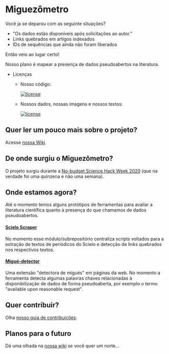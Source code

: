 # Miguezômetro
Você ja se deparou com as seguinte situações?
- "Os dados estão disponíveis após solicitações ao autor."
- Links quebrados em artigos indexados
- IDs de sequências que ainda não foram liberados

Então veio ao lugar certo!

Nosso plano é mapear a presença de dados pseudoabertos na literatura.

* Licenças

  * Nosso código: 

    [![license](https://img.shields.io/badge/license-BSD%202--Clause-green)](https://github.com/gabriellovate/miguezometro/blob/master/LICENSE)

  * Nossos dados, nossas imagens e nossos textos: 

    [![license](https://i.creativecommons.org/l/by/4.0/80x15.png)](http://creativecommons.org/licenses/by/4.0/)

## Quer ler um pouco mais sobre o projeto?
Acesse [nossa Wiki](https://github.com/gabriellovate/miguezometro/wiki).

## De onde surgiu o Miguezômetro?
O projeto surgiu durante a [No-budget Science Hack Week 2020](https://www.reprodutibilidade.bio.br/hack-week-2020) (que na verdade foi uma quinzena e não uma semana).

## Onde estamos agora?
Até o momento temos alguns protótipos de ferramentas para avaliar a literatura científica quanto à presença do que chamamos de dados pseudoabertos.

#### [Scielo Scraper](https://github.com/gabriellovate/miguezometro/tree/master/scielo_scraper)
No momento esse módulo/subrepositório centraliza scripts voltados para a extração de textos de periódicos do Scielo e detecção de links quebrados nos respectivos textos.

#### [Migué-detector](https://github.com/jvfe/migue-detector)
Uma extensão "detectora de migués" em páginas da web. No momento a ferramenta detecta algumas palavras chaves relacionadas à disponibilização de dados de forma pseudoaberta, por exemplo o termo "available upon reasonable request".

## Quer contribuir?
Olha [nosso guia de contribuições](https://github.com/No-Budget-Science-Hack-Week-2020/miguezometro/blob/master/CONTRIBUTING.md).

## Planos para o futuro
Dá uma olhada na [nossa wiki](https://github.com/No-Budget-Science-Hack-Week-2020/miguezometro/wiki#perspectivas-futuras) se você quer um norte...
